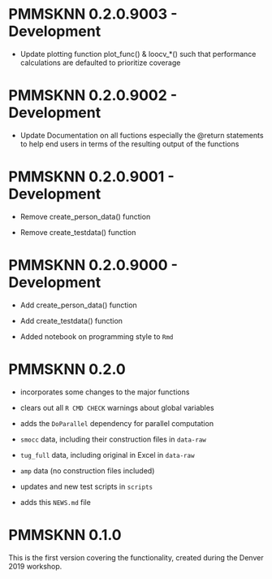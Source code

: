 # PMMSKNN 0.2.0.9003 - Development

* Update plotting function plot_func() & loocv_*() such that performance calculations are defaulted to prioritize coverage

# PMMSKNN 0.2.0.9002 - Development

* Update Documentation on all fuctions especially the @return statements to help end users in terms of the resulting output of the functions

# PMMSKNN 0.2.0.9001 - Development

* Remove create_person_data() function

* Remove create_testdata() function

# PMMSKNN 0.2.0.9000 - Development

* Add create_person_data() function

* Add create_testdata() function

* Added notebook on programming style to `Rmd`

# PMMSKNN 0.2.0

* incorporates some changes to the major functions

* clears out all `R CMD CHECK` warnings about global variables

* adds the `DoParallel` dependency for parallel computation

* `smocc` data, including their construction files in `data-raw`

* `tug_full` data, including original in Excel in `data-raw`

* `amp` data (no construction files included)

* updates and new test scripts in `scripts`

* adds this `NEWS.md` file


# PMMSKNN 0.1.0

This is the first version covering the functionality, created during 
the Denver 2019 workshop. 
